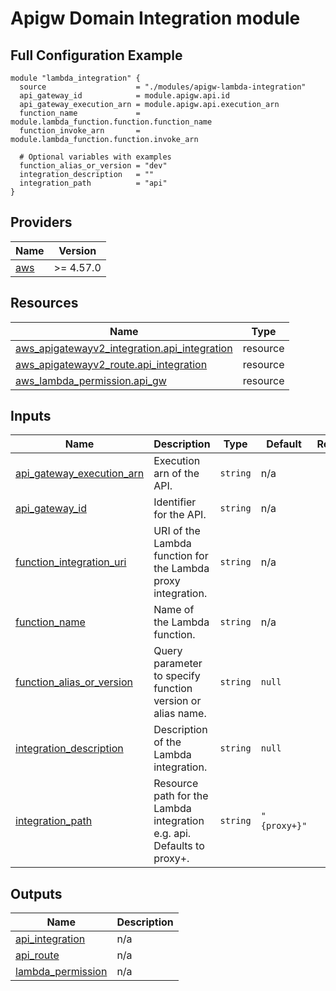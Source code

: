 # Apigw Domain Integration module

## Full Configuration Example
```hcl
module "lambda_integration" {
  source                    = "./modules/apigw-lambda-integration"
  api_gateway_id            = module.apigw.api.id
  api_gateway_execution_arn = module.apigw.api.execution_arn
  function_name             = module.lambda_function.function.function_name
  function_invoke_arn       = module.lambda_function.function.invoke_arn

  # Optional variables with examples
  function_alias_or_version = "dev"
  integration_description   = ""
  integration_path          = "api"
}
```

<!-- BEGIN_TF_DOCS -->
## Providers

| Name | Version |
|------|---------|
| <a name="provider_aws"></a> [aws](#provider\_aws) | >= 4.57.0 |

## Resources

| Name | Type |
|------|------|
| [aws_apigatewayv2_integration.api_integration](https://registry.terraform.io/providers/hashicorp/aws/latest/docs/resources/apigatewayv2_integration) | resource |
| [aws_apigatewayv2_route.api_integration](https://registry.terraform.io/providers/hashicorp/aws/latest/docs/resources/apigatewayv2_route) | resource |
| [aws_lambda_permission.api_gw](https://registry.terraform.io/providers/hashicorp/aws/latest/docs/resources/lambda_permission) | resource |

## Inputs

| Name | Description | Type | Default | Required |
|------|-------------|------|---------|:--------:|
| <a name="input_api_gateway_execution_arn"></a> [api\_gateway\_execution\_arn](#input\_api\_gateway\_execution\_arn) | Execution arn of the API. | `string` | n/a | yes |
| <a name="input_api_gateway_id"></a> [api\_gateway\_id](#input\_api\_gateway\_id) | Identifier for the API. | `string` | n/a | yes |
| <a name="input_function_integration_uri"></a> [function\_integration\_uri](#input\_function\_integration\_uri) | URI of the Lambda function for the Lambda proxy integration. | `string` | n/a | yes |
| <a name="input_function_name"></a> [function\_name](#input\_function\_name) | Name of the Lambda function. | `string` | n/a | yes |
| <a name="input_function_alias_or_version"></a> [function\_alias\_or\_version](#input\_function\_alias\_or\_version) | Query parameter to specify function version or alias name. | `string` | `null` | no |
| <a name="input_integration_description"></a> [integration\_description](#input\_integration\_description) | Description of the Lambda integration. | `string` | `null` | no |
| <a name="input_integration_path"></a> [integration\_path](#input\_integration\_path) | Resource path for the Lambda integration e.g. api. Defaults to proxy+. | `string` | `"{proxy+}"` | no |

## Outputs

| Name | Description |
|------|-------------|
| <a name="output_api_integration"></a> [api\_integration](#output\_api\_integration) | n/a |
| <a name="output_api_route"></a> [api\_route](#output\_api\_route) | n/a |
| <a name="output_lambda_permission"></a> [lambda\_permission](#output\_lambda\_permission) | n/a |
<!-- END_TF_DOCS -->